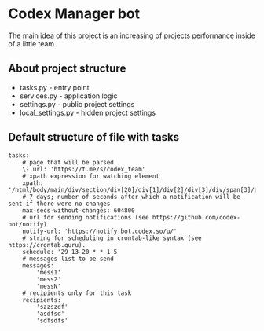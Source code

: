 # Codex Manager bot

The main idea of this project is an increasing of projects performance inside of a little team. 
       
## About project structure

* tasks.py - entry point
* services.py - application logic
* settings.py - public project settings
* local_settings.py - hidden project settings

## Default structure of file with tasks

    tasks:
        # page that will be parsed
        \- url: 'https://t.me/s/codex_team'
        # xpath expression for watсhing element
        xpath: '/html/body/main/div/section/div[20]/div[1]/div[2]/div[3]/div/span[3]/a/time'
        # 7 days; number of seconds after which a notification will be sent if there were no changes
        max-secs-without-changes: 604800
        # url for sending notifications (see https://github.com/codex-bot/notify)
        notify-url: 'https://notify.bot.codex.so/u/'
        # string for scheduling in crontab-like syntax (see https://crontab.guru).
        schedule: '29 13-20 * * 1-5'
        # messages list to be send
        messages:
            'mess1'
            'mess2'
            'messN'
        # recipients only for this task
        recipients:
            'szzszdf'
            'asdfsd'
            'sdfsdfs'
